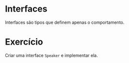 # Interfaces

Interfaces são tipos que definem apenas o comportamento.

# Exercício

Criar uma interface `Speaker` e implementar ela.
